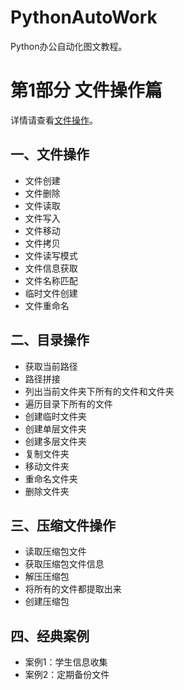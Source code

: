 # PythonAutoWork
Python办公自动化图文教程。
# 第1部分 文件操作篇
详情请查看[文件操作](file_operation/FileOperation.md)。
## 一、文件操作
- 文件创建
- 文件删除
- 文件读取
- 文件写入
- 文件移动
- 文件拷贝
- 文件读写模式
- 文件信息获取
- 文件名称匹配
- 临时文件创建
- 文件重命名

## 二、目录操作
- 获取当前路径
- 路径拼接
- 列出当前文件夹下所有的文件和文件夹
- 遍历目录下所有的文件
- 创建临时文件夹
- 创建单层文件夹
- 创建多层文件夹
- 复制文件夹
- 移动文件夹
- 重命名文件夹
- 删除文件夹

## 三、压缩文件操作
- 读取压缩包文件
- 获取压缩包文件信息
- 解压压缩包
- 将所有的文件都提取出来
- 创建压缩包

## 四、经典案例
- 案例1：学生信息收集
- 案例2：定期备份文件




